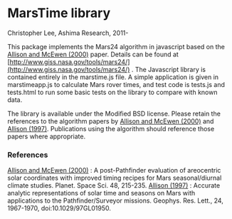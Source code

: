 # MarsTime library

Christopher Lee, Ashima Research, 2011-

This package implements the Mars24 algorithm in javascript based on the [Allison and McEwen (2000)] paper. Details can be found at [http://www.giss.nasa.gov/tools/mars24/](http://www.giss.nasa.gov/tools/mars24/) . The Javascript library is contained entirely in the marstime.js file. A simple application is given in marstimeapp.js to calculate Mars rover times, and test code is tests.js and tests.html to run some basic tests on the library to compare with known data.
	
The library is available under the Modified BSD license. Please retain the references to the algorithm papers by [Allison and McEwen (2000)] and [Allison (1997)]. Publications using the algorithm should reference those papers where appropriate.


### References
[Allison and McEwen (2000)] :  A post-Pathfinder evaluation of areocentric solar coordinates with improved timing recipes for Mars seasonal/diurnal climate studies. Planet. Space Sci. 48, 215-235.
[Allison (1997)] :  Accurate analytic representations of solar time and seasons on Mars with applications to the Pathfinder/Surveyor missions. Geophys. Res. Lett., 24, 1967-1970, doi:10.1029/97GL01950.



[Allison and McEwen (2000)]: http://dx.doi.org/10.1016/S0032-0633(99)00092-6
[Allison (1997)]: http://dx.doi.org/10.1029/97GL01950

